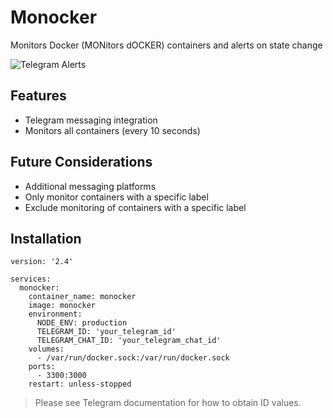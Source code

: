 # Monocker
Monitors Docker (MONitors dOCKER) containers and alerts on state change

![Telegram Alerts](https://raw.githubusercontent.com/petersem/monocker/master/doco/telegram.PNG)

## Features
- Telegram messaging integration
- Monitors all containers (every 10 seconds)

## Future Considerations
- Additional messaging platforms
- Only monitor containers with a specific label
- Exclude monitoring of containers with a specific label

## Installation
```ya
version: '2.4'

services:
  monocker:
    container_name: monocker
    image: monocker
    environment:
      NODE_ENV: production
      TELEGRAM_ID: 'your_telegram_id'
      TELEGRAM_CHAT_ID: 'your_telegram_chat_id'
    volumes:
      - /var/run/docker.sock:/var/run/docker.sock
    ports:
      - 3300:3000
    restart: unless-stopped
```
> Please see Telegram documentation for how to obtain ID values. 
